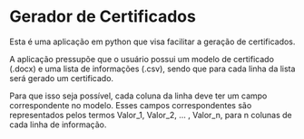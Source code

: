 # Gerador de Certificados

Esta é uma aplicação em python que visa facilitar a geração de certificados. 

A aplicação pressupõe que o usuário possui um modelo de certificado (.docx) 
e uma lista de informações (.csv), sendo que para cada linha da lista será 
gerado um certificado.

Para que isso seja possível, cada coluna da linha deve ter um campo correspondente 
no modelo. Esses campos correspondentes são representados pelos termos Valor_1, 
Valor_2, ... , Valor_n, para n colunas de cada linha de informação.
